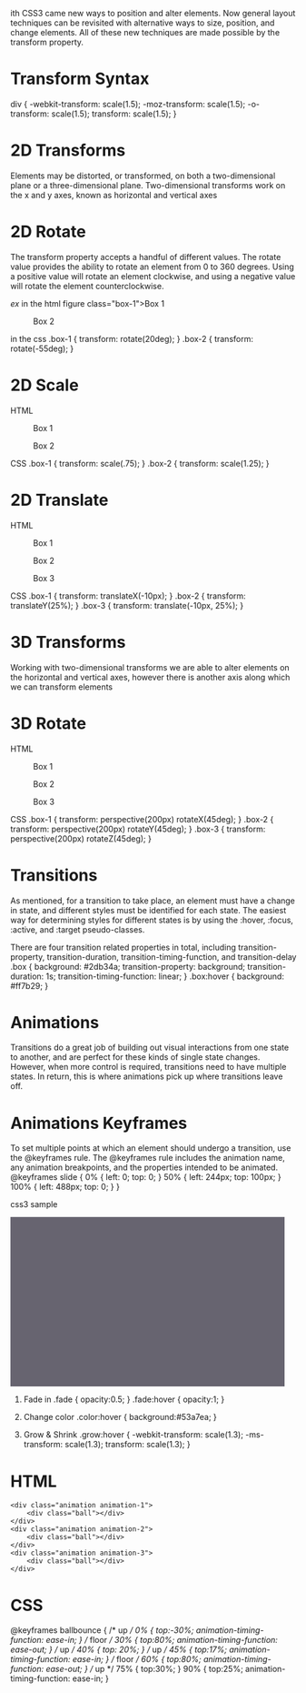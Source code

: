 ith CSS3 came new ways to position and alter elements. Now general layout techniques can be revisited with alternative ways to size, position, and change elements. All of these new techniques are made possible by the transform property.

# Transform Syntax
div {
  -webkit-transform: scale(1.5);
     -moz-transform: scale(1.5);
       -o-transform: scale(1.5);
          transform: scale(1.5);
}


# 2D Transforms
Elements may be distorted, or transformed, on both a two-dimensional plane or a three-dimensional plane. Two-dimensional transforms work on the x and y axes, known as horizontal and vertical axes
 # 2D Rotate 
 The transform property accepts a handful of different values. The rotate value provides the ability to rotate an element from 0 to 360 degrees. Using a positive value will rotate an element clockwise, and using a negative value will rotate the element counterclockwise. 

 *ex*
 in the html
 figure class="box-1">Box 1</figure>
<figure class="box-2">Box 2</figure>
in the css
.box-1 {
  transform: rotate(20deg);
}
.box-2 {
  transform: rotate(-55deg);
}

# 2D Scale 
HTML
<figure class="box-1">Box 1</figure>
<figure class="box-2">Box 2</figure>

              
CSS
.box-1 {
  transform: scale(.75);
}
.box-2 {
  transform: scale(1.25);
}
# 2D Translate
HTML
<figure class="box-1">Box 1</figure>
<figure class="box-2">Box 2</figure>
<figure class="box-3">Box 3</figure>

              
CSS
.box-1 {
  transform: translateX(-10px);
}
.box-2 {
  transform: translateY(25%);
}
.box-3 {
  transform: translate(-10px, 25%);
}

# 3D Transforms
Working with two-dimensional transforms we are able to alter elements on the horizontal and vertical axes, however there is another axis along which we can transform elements

# 3D Rotate
HTML
<figure class="box-1">Box 1</figure>
<figure class="box-2">Box 2</figure>
<figure class="box-3">Box 3</figure>

              
CSS
.box-1 {
  transform: perspective(200px) rotateX(45deg);
}
.box-2 {
  transform: perspective(200px) rotateY(45deg);
}
.box-3 {
  transform: perspective(200px) rotateZ(45deg);
}

# Transitions
As mentioned, for a transition to take place, an element must have a change in state, and different styles must be identified for each state. The easiest way for determining styles for different states is by using the :hover, :focus, :active, and :target pseudo-classes.

There are four transition related properties in total, including transition-property, transition-duration, transition-timing-function, and transition-delay
.box {
  background: #2db34a;
  transition-property: background;
  transition-duration: 1s;
  transition-timing-function: linear;
}
.box:hover {
  background: #ff7b29;
}
# Animations
Transitions do a great job of building out visual interactions from one state to another, and are perfect for these kinds of single state changes. However, when more control is required, transitions need to have multiple states. In return, this is where animations pick up where transitions leave off.
# Animations Keyframes

To set multiple points at which an element should undergo a transition, use the @keyframes rule. The @keyframes rule includes the animation name, any animation breakpoints, and the properties intended to be animated.
@keyframes slide {
  0% {
    left: 0;
    top: 0;
  }
  50% {
    left: 244px;
    top: 100px;
  }
  100% {
    left: 488px;
    top: 0;
  }
}
 
 css3 sample 
 <!DOCTYPE html>
<html>
<head>
    <style type="text/css">
    </style>
</head>
<body>
    <div></div>
</body>
</html>

<style type="text/css">
body > div
{
            width:483px;
            height:298px;
            background:#676470;
            transition:all 0.3s ease;
}
</style>

1. Fade in 
.fade
{
        opacity:0.5;
}
.fade:hover
{
        opacity:1;
}

2. Change color
.color:hover
{
        background:#53a7ea;
}
3. Grow & Shrink
.grow:hover
{
        -webkit-transform: scale(1.3);
        -ms-transform: scale(1.3);
        transform: scale(1.3);
}

# HTML 
	<div class="animation animation-1">
		<div class="ball"></div>
	</div>
	<div class="animation animation-2">
		<div class="ball"></div>
	</div>
	<div class="animation animation-3">
		<div class="ball"></div>
	</div>	

    
# CSS 
@keyframes ballbounce {
	/* up */
	0% {
		top:-30%;
		animation-timing-function: ease-in;
	}
	/* floor */
	30% {
		top:80%;
		animation-timing-function: ease-out;
	}
	/* up */
	40% {
		top: 20%;
	}
	/* up */
	45% {
		top:17%;
		animation-timing-function: ease-in;
	}
	/* floor */
	60% {
		top:80%;
		animation-timing-function: ease-out;
	}
	/* up */
	75% {
		top:30%;
	}
	90% {
		top:25%;
		animation-timing-function: ease-in;
	}